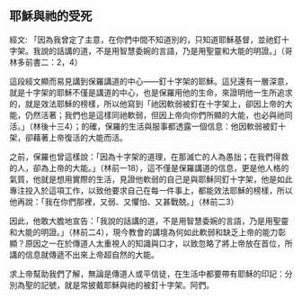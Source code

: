 ## 耶穌與祂的受死 ##

經文: 「因為我曾定了主意，在你們中間不知道別的，只知道耶穌基督，並祂釘十字架。我說的話講的道，不是用智慧委婉的言語，乃是用聖靈和大能的明證。」（哥林多前書二：2，4）



這段經文顯而易見講到保羅講道的中心——釘十字架的耶穌。這兒還有一層深意，就是十字架的耶穌不僅是講道的中心，也是保羅用他的生命，來證明他一生所追求的，就是效法耶穌的榜樣，所以他寫到「祂因軟弱被釘在十字架上，卻因上帝的大能，仍然活著；我們也是這樣同祂軟弱，但因上帝向你們所顯的大能，也必與祂同活。」（林後十三4）；的確，保羅的生活與服事都透露一個信息：他因軟弱被釘十架，卻藉著上帝復活的大能而活。

之前，保羅也曾這樣說：「因為十字架的道理，在那滅亡的人為愚拙；在我們得救的人，卻為上帝的大能。」（林前一18），這不僅是保羅講道的信息，更是他人格的氣質，他就是想用實際的生活，見證他軟弱的自己是與耶穌同釘十字架，他是如此專注投入於這項工作，以致他要求自己在每一件事上，都能效法耶穌的榜樣，所以他再說：「我在你們那裡，又弱、又懼怕、又甚戰兢。」（林前二3）

因此，他敢大膽地宣告：「我說的話講的道，不是用智慧委婉的言語，乃是用聖靈和大能的明證。」（林前二4），現今教會的講壇為何如此軟弱和缺乏上帝的能力彰顯？原因之一在於傳道人太重視人的知識與口才，以致忽略了將上帝放在首位，所講的信息就傳遞不出來上帝超自然的大能。

求上帝幫助我們了解，無論是傳道人或平信徒，在生活中都要帶有耶穌的印記：分別為聖的記號，就是常披戴耶穌與祂的被釘十字架。阿們。